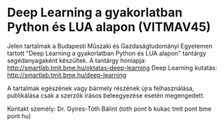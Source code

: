 # Deep Learning a gyakorlatban Python és LUA alapon (VITMAV45)

Jelen tartalmak a Budapesti Műszaki és Gazdaságtudományi Egyetemen tartott "Deep Learning a gyakorlatban Python és LUA alapon" tantárgy segédanyagaként készültek. 
A tantárgy honlapja: http://smartlab.tmit.bme.hu/oktatas-deep-learning
Deep Learning kutatás: http://smartlab.tmit.bme.hu/deep-learning

A tartalmak egészének vagy bármely részének újra felhasználása, publikálása csak a szerzők írásos beleegyezése esetén megengedett.

Kontakt személy: Dr. Gyires-Tóth Bálint (toth pont b kukac tmit pont bme pont hu)
